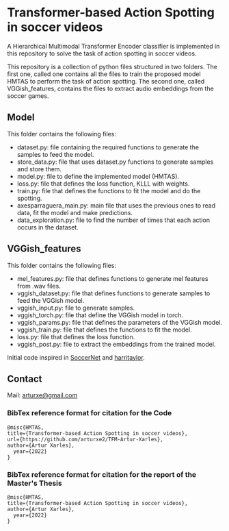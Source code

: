 # Transformer-based Action Spotting in soccer videos
A Hierarchical Multimodal Transformer Encoder classifier is implemented in this repository to solve the task of action spotting in soccer videos.

This repository is a collection of python files structured in two folders. The first one, called one contains all the files to train the proposed model HMTAS to perform the task of action spotting. The second one, called VGGish_features, contains the files to extract audio embeddings from the soccer games.


## Model

This folder contains the following files:
 - dataset.py: file containing the required functions to generate the samples to feed the model.
 - store_data.py: file that uses dataset.py functions to generate samples and store them. 
 - model.py: file to define the implemented model (HMTAS).
 - loss.py: file that defines the loss function, KLLL with weights.
 - train.py: file that defines the functions to fit the model and do the spotting.
 - axesparraguera_main.py: main file that uses the previous ones to read data, fit the model and make predictions.
 - data_exploration.py: file to find the number of times that each action occurs in the dataset.

## VGGish_features

This folder contains the following files:
 - mel_features.py: file that defines functions to generate mel features from .wav files.
 - vggish_dataset.py: file that defines functions to generate samples to feed the VGGish model.
 - vggish_input.py: file to generate samples.
 - vggish_torch.py: file that define the VGGish model in torch.
 - vggish_params.py: file that defines the parameters of the VGGish model.
 - vggish_train.py: file that defines the functions to fit the model.
 - loss.py: file that defines the loss function.
 - vggish_post.py: file to extract the embeddings from the trained model.


Initial code inspired in [SoccerNet](https://github.com/SilvioGiancola/SoccerNetv2-DevKit) and [harritaylor](https://github.com/harritaylor/torchvggish).


## Contact  


 Mail: arturxe@gmail.com

### BibTex reference format for citation for the Code
```
@misc{HMTAS,
title={Transformer-based Action Spotting in soccer videos},
url={https://github.com/arturxe2/TFM-Artur-Xarles},
author={Artur Xarles},
  year={2022}
}
```
### BibTex reference format for citation for the report of the Master's Thesis

```
@misc{HMTAS,
title={Transformer-based Action Spotting in soccer videos},
author={Artur Xarles},
  year={2022}
}
```

